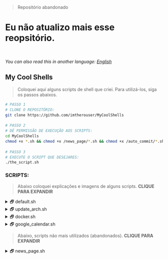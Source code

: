 > Repositório abandonado

# Eu não atualizo mais esse reopsitório. 

<br />

_You can also read this in another language: [English](readme.md)_

## My Cool Shells

> Coloquei aqui alguns scripts de shell que criei. Para utilizá-los, siga os passos abaixos.

```bash
# PASSO 1
# CLONE O REPOSITÓRIO:
git clone https://github.com/imtherouser/MyCoolShells

# PASSO 2
# DÊ PERMISSÃO DE EXECUÇÃO AOS SCRIPTS:
cd MyCoolShells
chmod +x *.sh && chmod +x /news_page/*.sh && chmod +x /auto_commit/*.sh

# PASSO 3
# EXECUTE O SCRIPT QUE DESEJARES:
./the_script.sh
```

### SCRIPTS:

> Abaixo coloquei explicações e imagens de alguns scripts. **CLIQUE PARA EXPANDIR**

<details>

<summary>🗗 default.sh</summary>

## _🙼 default.sh_

Este é um script que criei para ser usado dentro de todos os outros scripts de shell. Ele serve para estilizar de uma maneira fácil os textos dentro dos códigos, deixando-os limpos e legíveis. Também é útil para criar menus rapidamente e de diferentes maneiras. Para utilizá-lo, importe o default.sh no início do código em seu script de shell:

```bash
source "default.sh"
```

**Exemplos e features:**

**🔸 ESTILIZAÇÃO DE TEXO**

```bash
# SEM O DEFAULT.SH
echo -ne "\e[1m\e[97m SCRIPT NAME \e[2m\e[37m\e[7m teste.sh \e[0m"
echo -e "\e[34m I'm blue,\e[31m I'm red,\e[32m I'm green."
echo -e "\e[42m\e[1m\e[97m Bold White Text on Green Background "
```

```bash
# COM O DEFAULT.SH
title "SCRIPT NAME"
echo -e "$blue I'm blue,$red I'm red,$green I'm green."
echo -e "$bg_green$bold$white Bold White Text on Green Background "
```

_Ambos os exemplos imprimem exatamente o mesmo resultado._

![default.sh_text_image](screenshots/screenshot-text.png)

**🔸 CRIAÇÃO DE MENUS**

MENU DE FUNÇÕES (fmenu) - Crie menus a partir de funções. Para fazer isso, basta criar funções que terminem com "/menu":

```bash
Um_item_do_menu/menu() {
  #comandos
}
Mais_um_item/menu() {
  #comandos
}
fmenu
```

```txt
# Resultado:
 1. Um item do menu
 2. Mais um item

 Nº
```

MENU DE LISTAS (lmenu) - Crie menus a partir de listas, arrays, arquivos... Para fazer isso basta definir o parâmetro da lista e a ação:

```bash
action() {                                  # função para as ações
  echo "Sua escolha foi: ${list[choice]}"   # a ação
}
lmenu "$(ls /sys/class/net)"                # a lista
```

```txt
Resultado: Neste exemplo as tuas interfaces de rede são listadas como menu.
 1. enp0s25
 2. lo
 3. virbr0
 4. virbr0-nic
 5. wlp0s26u1u2
 6. wlp3s0

 Nº
```

MENUS DE LISTA E FUNÇÕES **2** (fmenu2 e lmenu2) - fazem as mesmas coisas que os anteriores, porém ambos tem suporte à teclado.

```text
⇩ seta para baixo:                próximo item
⇧ seta para cima:                 item anterior
⇨ seta para direita ou espaço:    escolhe a opção
⇦ seta para esquerda ou esc:      sai do script
```

![default.sh_menu_image](screenshots/screenshot-menu.gif)

---

</details>

<details>

<summary>🗗 update_arch.sh</summary>

## _🙼 update_arch.sh_

Trata-se de um script para atualizar o Arch Linux facilmente.

![updating_image](screenshots/screenshot-updating.gif)

Uso:

```bash
./update_arch.sh
```

Ao executarmos o script, o mesmo segue a seguinte sequência:

- Mostra as últimas notícias de atualização do Arch com o 'newsboat';
- Atualiza o antivírus - as assinaturas não oficiais do ClamAV;
- Limpa o cache do Paru e Pacman;
- Atualiza a mirrorlist com o 'reflector';
- Atualiza as chaves do repositório;
- Atualiza o repositório oficial do Arch;
- Atualiza o Flatpak;
- Atualiza o Snap;
- Atualiza o Arch User Repository (AUR);
- Remove pacotes desnecessários (órfãos);
- E, finalmente, pergunta se tu desejas reiniciar o sistema.

Dependências: newsboat; ClamAV; script das assinaturas não oficiais do ClamAV; paru; reflector; flatpak; snap; trash.

---

</details>

<details>

<summary>🗗 docker.sh</summary>

## _🙼 docker.sh_

Este é um script para visualizar, iniciar e parar containers do Docker.

```bash
# Uso:
./docker.sh
```

![docker_image](screenshots/screenshot-docker.gif)

---

</details>

<details>

<summary>🗗 google_calendar.sh</summary>

## _🙼 google_calendar.sh_

Esse pequeno script captura os dados do 'Google Calendar', através do 'gcalcli', e os organiza. Uso esse script junto com o 'Conky' para mostrar a agenda, de forma simples e discreta, no canto da área de trabalho (desktop).

![gcalendar_image](screenshots/screenshot-calendar.png)

```bash
# Uso:
./google_calendar.sh
```

É necessário instalar e configurar o gcalcli.

---

</details>

> Abaixo, scripts não mais utilizados (abandonados). **CLIQUE PARA EXPANDIR**

<details>

<summary>🗗 news_page.sh</summary>

## _🙼 news_page.sh_

Esse script extrai notícias de vários sites e cria um documento html leve e prático.

O script também mostra posts do Twitter, feeds do GitHub, feeds do YouTube, cotação de moedas, dados metereológicos e saídas de comandos no bash.

![news_page_image](screenshots/screenshot-news-dark.gif)

USO:

Insira teus links (feed rss) de notícias favoritos no arquivo de configuração "**news_settings➜default.sh**" e rode o script. Tu podes rodar o script sem parâmetros, ou especificar um arquivo de configuração personalizado, assim como nos exemplos abaixo:

```bash
# Exemplo sem parâmetros:
./news_page.sh

# Exemplo indicando um arquivo de configuração:
./news_page.sh -s news_settings➜Rio_de_Janeiro_News.sh

# news_page.html será gerado.
```

DEPENDÊNCIAS:

- Para usar a função de extrair posts do Twitter é necessário instalar o [jq](https://stedolan.github.io/jq/) (Json parser).

- Para usar a função de dados metereológicos é necessário instalar o [weather](http://fungi.yuggoth.org/weather/)

```bash
# Usuário do Arch (paru):
paru -S weather

# Usuário do Debian ou Ubuntu:
sudo apt-get install weather-util
```

DICA 1:

Para manter a página atualizada, você pode agendar o script para ser executado a cada 12 horas, basta editar o 'cron' com o comando:

```bash
export VISUAL=nano; crontab -e
```

e insira uma nova linha como essa (com o caminho completo ao script):

```txt
0 */12 * * * /home/nome_do_user/pasta_dos_scripts/news_page/news_page.sh -s news_settings➜Pindamonhangaba.sh
```

DICA 2:

Você pode obter o feed principal do seu GitHub, para isso vá na página inicial e copie o link de onde estiver escrito "Subscribe to your news feed". E coloque no seu aquivo de configuração algo como:

```text
feed2 "GitHub Main Feed" "https://github.com/imtherouser.private.atom?token=QWERTYQWERTYQWERTY" "8"
```

Além do feed principal tu também consegues extrair commits de projetos, como na imagem abaixo:

![news_page_image](screenshots/screenshot-news-github.gif)

---

</details>
